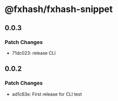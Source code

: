 # @fxhash/fxhash-snippet

## 0.0.3

### Patch Changes

- 71dc023: release CLI

## 0.0.2

### Patch Changes

- ad1c63e: First release for CLI test
